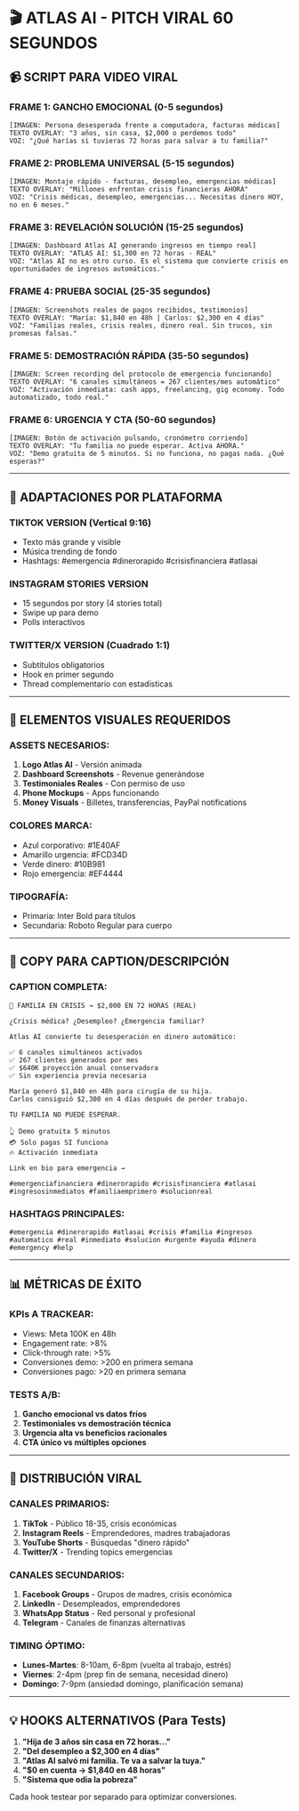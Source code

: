 # 🎬 ATLAS AI - PITCH VIRAL 60 SEGUNDOS

## 📹 SCRIPT PARA VIDEO VIRAL

### **FRAME 1: GANCHO EMOCIONAL (0-5 segundos)**
```
[IMAGEN: Persona desesperada frente a computadora, facturas médicas]
TEXTO OVERLAY: "3 años, sin casa, $2,000 o perdemos todo"
VOZ: "¿Qué harías si tuvieras 72 horas para salvar a tu familia?"
```

### **FRAME 2: PROBLEMA UNIVERSAL (5-15 segundos)**
```
[IMAGEN: Montaje rápido - facturas, desempleo, emergencias médicas]
TEXTO OVERLAY: "Millones enfrentan crisis financieras AHORA"
VOZ: "Crisis médicas, desempleo, emergencias... Necesitas dinero HOY, no en 6 meses."
```

### **FRAME 3: REVELACIÓN SOLUCIÓN (15-25 segundos)**
```
[IMAGEN: Dashboard Atlas AI generando ingresos en tiempo real]
TEXTO OVERLAY: "ATLAS AI: $1,300 en 72 horas - REAL"
VOZ: "Atlas AI no es otro curso. Es el sistema que convierte crisis en oportunidades de ingresos automáticos."
```

### **FRAME 4: PRUEBA SOCIAL (25-35 segundos)**
```
[IMAGEN: Screenshots reales de pagos recibidos, testimonios]
TEXTO OVERLAY: "María: $1,840 en 48h | Carlos: $2,300 en 4 días"
VOZ: "Familias reales, crisis reales, dinero real. Sin trucos, sin promesas falsas."
```

### **FRAME 5: DEMOSTRACIÓN RÁPIDA (35-50 segundos)**
```
[IMAGEN: Screen recording del protocolo de emergencia funcionando]
TEXTO OVERLAY: "6 canales simultáneos = 267 clientes/mes automático"
VOZ: "Activación inmediata: cash apps, freelancing, gig economy. Todo automatizado, todo real."
```

### **FRAME 6: URGENCIA Y CTA (50-60 segundos)**
```
[IMAGEN: Botón de activación pulsando, cronómetro corriendo]
TEXTO OVERLAY: "Tu familia no puede esperar. Activa AHORA."
VOZ: "Demo gratuita de 5 minutos. Si no funciona, no pagas nada. ¿Qué esperas?"
```

---

## 📱 ADAPTACIONES POR PLATAFORMA

### **TIKTOK VERSION (Vertical 9:16)**
- Texto más grande y visible
- Música trending de fondo
- Hashtags: #emergencia #dinerorapido #crisisfinanciera #atlasai

### **INSTAGRAM STORIES VERSION**
- 15 segundos por story (4 stories total)
- Swipe up para demo
- Polls interactivos

### **TWITTER/X VERSION (Cuadrado 1:1)**
- Subtítulos obligatorios
- Hook en primer segundo
- Thread complementario con estadísticas

---

## 🎨 ELEMENTOS VISUALES REQUERIDOS

### **ASSETS NECESARIOS:**
1. **Logo Atlas AI** - Versión animada
2. **Dashboard Screenshots** - Revenue generándose
3. **Testimoniales Reales** - Con permiso de uso
4. **Phone Mockups** - Apps funcionando
5. **Money Visuals** - Billetes, transferencias, PayPal notifications

### **COLORES MARCA:**
- Azul corporativo: #1E40AF
- Amarillo urgencia: #FCD34D  
- Verde dinero: #10B981
- Rojo emergencia: #EF4444

### **TIPOGRAFÍA:**
- Primaria: Inter Bold para títulos
- Secundaria: Roboto Regular para cuerpo

---

## 🎯 COPY PARA CAPTION/DESCRIPCIÓN

### **CAPTION COMPLETA:**
```
🚨 FAMILIA EN CRISIS → $2,000 EN 72 HORAS (REAL)

¿Crisis médica? ¿Desempleo? ¿Emergencia familiar?

Atlas AI convierte tu desesperación en dinero automático:

✅ 6 canales simultáneos activados
✅ 267 clientes generados por mes  
✅ $640K proyección anual conservadora
✅ Sin experiencia previa necesaria

María generó $1,840 en 48h para cirugía de su hija.
Carlos consiguió $2,300 en 4 días después de perder trabajo.

TU FAMILIA NO PUEDE ESPERAR.

👆 Demo gratuita 5 minutos
💳 Solo pagas SI funciona
🔥 Activación inmediata

Link en bio para emergencia →

#emergenciafinanciera #dinerorapido #crisisfinanciera #atlasai #ingresosinmediatos #familiaemprimero #solucionreal
```

### **HASHTAGS PRINCIPALES:**
```
#emergencia #dinerorapido #atlasai #crisis #familia #ingresos #automatico #real #inmediato #solucion #urgente #ayuda #dinero #emergency #help
```

---

## 📊 MÉTRICAS DE ÉXITO

### **KPIs A TRACKEAR:**
- Views: Meta 100K en 48h
- Engagement rate: >8%
- Click-through rate: >5%
- Conversiones demo: >200 en primera semana
- Conversiones pago: >20 en primera semana

### **TESTS A/B:**
1. **Gancho emocional vs datos fríos**
2. **Testimoniales vs demostración técnica**  
3. **Urgencia alta vs beneficios racionales**
4. **CTA único vs múltiples opciones**

---

## 🚀 DISTRIBUCIÓN VIRAL

### **CANALES PRIMARIOS:**
1. **TikTok** - Público 18-35, crisis económicas
2. **Instagram Reels** - Emprendedores, madres trabajadoras  
3. **YouTube Shorts** - Búsquedas "dinero rápido"
4. **Twitter/X** - Trending topics emergencias

### **CANALES SECUNDARIOS:**
1. **Facebook Groups** - Grupos de madres, crisis económica
2. **LinkedIn** - Desempleados, emprendedores
3. **WhatsApp Status** - Red personal y profesional
4. **Telegram** - Canales de finanzas alternativas

### **TIMING ÓPTIMO:**
- **Lunes-Martes**: 8-10am, 6-8pm (vuelta al trabajo, estrés)
- **Viernes**: 2-4pm (prep fin de semana, necesidad dinero)
- **Domingo**: 7-9pm (ansiedad domingo, planificación semana)

---

## 💡 HOOKS ALTERNATIVOS (Para Tests)

1. **"Hija de 3 años sin casa en 72 horas..."**
2. **"Del desempleo a $2,300 en 4 días"**
3. **"Atlas AI salvó mi familia. Te va a salvar la tuya."**
4. **"$0 en cuenta → $1,840 en 48 horas"**
5. **"Sistema que odia la pobreza"**

Cada hook testear por separado para optimizar conversiones.